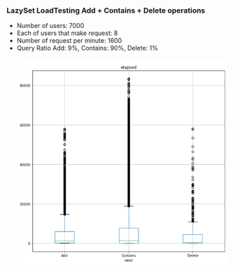 ### LazySet LoadTesting Add + Contains + Delete operations
- Number of users: 7000
- Each of users that make request: 8
- Number of request per minute: 1600
- Query Ratio Add: 9%, Contains: 90%, Delete: 1% <br><br>
![ACD.png](ACD.png "Add + Contains + Delete operations")